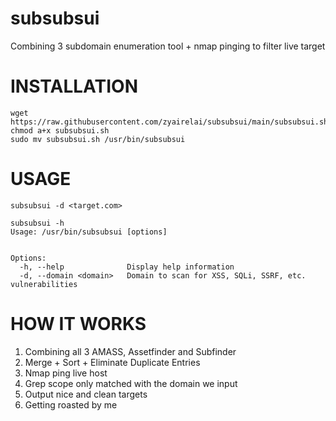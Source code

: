 # subsubsui
Combining 3 subdomain enumeration tool + nmap pinging to filter live target 

# INSTALLATION
```
wget https://raw.githubusercontent.com/zyairelai/subsubsui/main/subsubsui.sh
chmod a+x subsubsui.sh
sudo mv subsubsui.sh /usr/bin/subsubsui
```

# USAGE
```
subsubsui -d <target.com>
```
```
subsubsui -h
Usage: /usr/bin/subsubsui [options]


Options:
  -h, --help              Display help information
  -d, --domain <domain>   Domain to scan for XSS, SQLi, SSRF, etc. vulnerabilities
```

# HOW IT WORKS
1. Combining all 3 AMASS, Assetfinder and Subfinder
2. Merge + Sort + Eliminate Duplicate Entries
3. Nmap ping live host
4. Grep scope only matched with the domain we input
5. Output nice and clean targets
6. Getting roasted by me 
